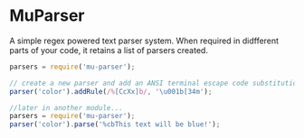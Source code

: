 # MuParser
A simple regex powered text parser system. When required in didfferent parts of your code, it retains a list of parsers created.

```JavaScript
parsers = require('mu-parser');

// create a new parser and add an ANSI terminal escape code substitution.
parser('color').addRule(/%[CcXx]b/, '\u001b[34m');

//later in another module...
parsers = require('mu-parser');
parser('color').parse('%cbThis text will be blue!');
```
